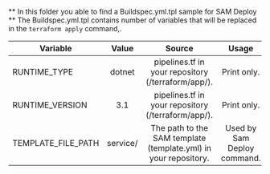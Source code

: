 ** In this folder you able to find a Buildspec.yml.tpl sample for SAM Deploy **
The Buildspec.yml.tpl contains number of variables that will be replaced in the ```terraform apply``` command,.

| Variable  | Value | Source | Usage | 
| --------- |:-------------:| :-------------:| :----------:|
| RUNTIME_TYPE | dotnet| pipelines.tf in your repository (/terraform/app/). | Print only. |
| RUNTIME_VERSION | 3.1 | pipelines.tf in your repository (/terraform/app/). | Print only. | 
| TEMPLATE_FILE_PATH | service/ | The path to the SAM template (template.yml) in your repository. | Used by Sam Deploy command. |